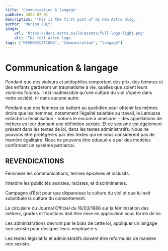 ```yaml
---
title: 'Communication & langage'
pubDate: 2022-07-01
description: 'This is the first post of my new Astro blog.'
author: 'Marion JOLY'
image:
    url: 'https://docs.astro.build/assets/full-logo-light.png'
    alt: 'The full Astro logo.'
tags: ["REVENDICATIONS", "Communication", "langage"]
---
```


# Communication & langage

Pendant que des violeurs et pédophiles remportent des prix, des femmes et des enfants garderont un traumatisme à vie, quelles que soient leurs victoires futures. Il est inadmissible qu’une culture du viol s’opère dans notre société, ni dans aucune autre.

Pendant que des femmes se battent au quotidien pour obtenir les mêmes droits que les hommes, notamment l’égalité salariale au travail, le Larousse entâche la féminisation - notons le encore à améliorer - des appellations de métiers en leur donnant une définition sexiste. Et ce sexisme est également présent dans les textes de loi, dans les textes administratifs. Nous ne pouvons être protégé·e·s par des textes qui ne nous considèrent pas de manière égalitaire. Nous ne pouvons être éduqué·e·s par des modèles confirmant un système patriarcal. 

## REVENDICATIONS
Féminiser les communications, termes épicènes et inclusifs.

Interdire les publicités sexistes, racistes, et discriminantes.

Campagne d’État pour que disparaisse la culture du viol et que lui soit substituée la culture du consentement.

La circulaire du Journal Officiel du 16/03/1986 sur la féminisation des métiers, grades et fonctions doit être mise en application sous forme de loi.

Les administrations devront par le biais de cette loi, appliquer un langage non sexiste pour désigner leurs employé·e·s.

Les textes législatifs et administratifs doivent être reformulés de manière non sexiste.
